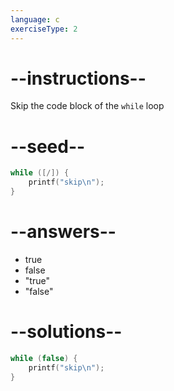 ```yaml
---
language: c
exerciseType: 2
---
```


# --instructions--

Skip the code block of the `while` loop

# --seed--

```c
while ([/]) {
    printf("skip\n");
}
```

# --answers--

- true
- false
- "true"
- "false"

# --solutions--

```c
while (false) {
    printf("skip\n");
}
```
